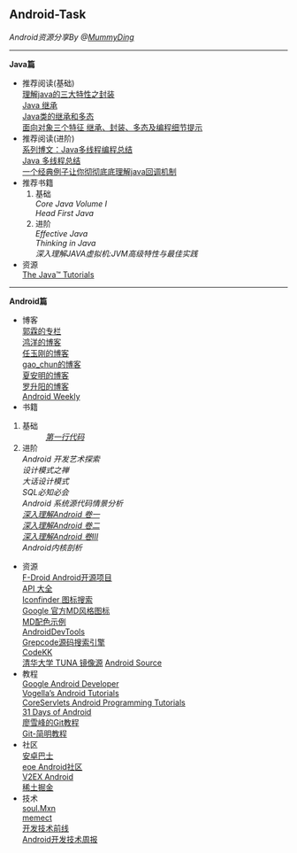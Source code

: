 Android-Task
-----
   _Android资源分享By @[MummyDing][0]_
   
   
------


**Java篇**
    
 - 推荐阅读(基础)   
       [理解java的三大特性之封装][1]   
       [Java 继承][2]   
       [Java类的继承和多态][3]   
       [面向对象三个特征 继承、封装、多态及编程细节提示][4]  
 - 推荐阅读(进阶)   
       [系列博文：Java多线程编程总结][5]       
       [Java 多线程总结][6]    
       [一个经典例子让你彻彻底底理解java回调机制][7]  
 - 推荐书籍      
   1. 基础 <br>
 	*Core Java  Volume I*    
 	*Head First Java*   
   2. 进阶 <br>
    *Effective Java*   
    *Thinking in Java*    
    *深入理解JAVA虚拟机:JVM高级特性与最佳实践*    
 - 资源   
   [The Java™ Tutorials][23]   
   
   
------    
   
    
**Android篇**   
 - 博客<br>
      [郭霖的专栏][8]   
      [鸿洋的博客][9]   
      [任玉刚的博客][10]   
      [gao_chun的博客][11]   
   	  [夏安明的博客][12]   
   	  [罗升阳的博客][13]   
   	  [Android Weekly][30]
 - 书籍<br>
  1. 基础<br>
 　　　*[第一行代码][37]*   
  2. 进阶<br>
    *Android 开发艺术探索*   
    *设计模式之禅*   
    *大话设计模式*   
    *SQL必知必会*   
    *Android 系统源代码情景分析*   
    *[深入理解Android 卷一][33]*   
    *[深入理解Android 卷二][34]*   
    *[深入理解Android 卷III][35]*   
    *Android内核剖析*   
 - 资源<br>
 	 [F-Droid Android开源项目][15]    
 	 [API 大全][16]   
 	 [Iconfinder 图标搜索][17]   
	 [Google 官方MD风格图标][18]    
	 [MD配色示例][19]    
	 [AndroidDevTools][20]    
	 [Grepcode源码搜索引擎][21]    
	 [CodeKK][36]   
	 [清华大学 TUNA 镜像源][38]
	 [Android Source][39]
 - 教程	 
	 [Google Android Developer][14]   
	 [Vogella’s Android Tutorials][24]    
	 [CoreServlets Android Programming Tutorials][25]    
	 [31 Days of Android][26]   
	 [廖雪峰的Git教程][22]    
	 [Git-简明教程][29]   
 - 社区   
 	 [安卓巴士][27]   
 	 [eoe Android社区][28]	 
 	 [V2EX Android][31]    
 	 [稀土掘金][32]   
 - 技术<br>
 	 [soul.Mxn][40]    
 	 [memect][41]    
 	 [开发技术前线][42]    
 	 [Android开发技术周报][43]   
 	 
 	 
  [0]: https://github.com/MummyDing
  [1]: http://www.cnblogs.com/chenssy/p/3351835.html
  [2]: http://www.runoob.com/java/java-inheritance.html
  [3]: http://www.cnblogs.com/liwustore/archive/2013/01/10/2854416.html
  [4]: http://www.itzhai.com/java-based-notebook-three-characteristics-of-object-oriented-inheritance-encapsulation-polymorphism-and-the-details-of-programming-tips.html#1.1%E3%80%81%E5%AF%B9%E8%B1%A1%E5%9C%A8%E5%A0%86%E4%B8%AD%E7%9A%84%E5%88%86%E9%85%8D%EF%BC%9A
  [5]: http://www.runoob.com/java/java-multithreading.html
  [6]: http://wangqiang6028.iteye.com/blog/1887342
  [7]: http://blog.csdn.net/xiaanming/article/details/8703708
  [8]: http://blog.csdn.net/guolin_blog/
  [9]: http://blog.csdn.net/lmj623565791/
  [10]: http://blog.csdn.net/singwhatiwanna
  [11]: http://blog.csdn.net/gao_chun/article/
  [12]: http://blog.csdn.net/xiaanming
  [13]: http://blog.csdn.net/luoshengyang/
  [14]: http://developer.android.com/index.html
  [15]: https://f-droid.org/repository/browse/
  [16]: https://www.showapi.com/api/apiList
  [17]: https://www.iconfinder.com/
  [18]: http://www.google.com/design/icons/
  [19]: http://www.materialpalette.com/
  [20]: http://www.androiddevtools.cn/
  [21]: http://grepcode.com/
  [22]: http://www.liaoxuefeng.com/wiki/0013739516305929606dd18361248578c67b8067c8c017b000
  [23]: https://docs.oracle.com/javase/tutorial/
  [24]: http://www.vogella.com/tutorials/android.html
  [25]: http://www.coreservlets.com/android-tutorial/
  [26]: http://chrisrisner.com/31-Days-of-Android/
  [27]: http://www.apkbus.com/
  [28]: http://www.eoeandroid.com/
  [29]: http://rogerdudler.github.io/git-guide/index.zh.html
  [30]: http://androidweekly.net/
  [31]: http://v2ex.com/go/android
  [32]: http://gold.xitu.io/#/
  [33]: http://blog.csdn.net/innost/article/details/47204321
  [34]: http://blog.csdn.net/innost/article/details/47252311
  [35]: http://blog.csdn.net/innost/article/details/47317243
  [36]: http://p.codekk.com/
  [37]: http://blog.csdn.net/guolin_blog/article/category/2400923
  [38]: https://mirrors.tuna.tsinghua.edu.cn/help/#AOSP
  [39]: https://android.googlesource.com/
  [40]: http://souly.cn/category/
  [41]: http://memect.com/
  [42]: http://www.devtf.cn/
  [43]: http://androidweekly.cn/
  
